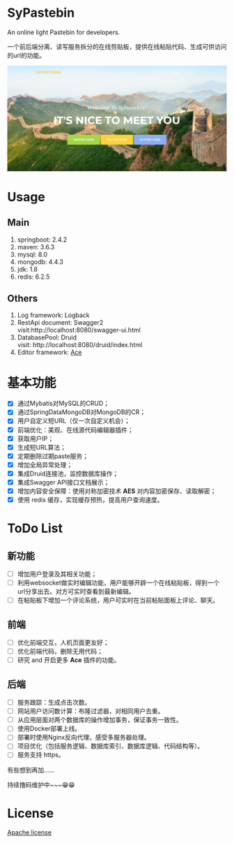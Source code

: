 # SyPastebin
An online light Pastebin for developers.

一个前后端分离、读写服务拆分的在线剪贴板，提供在线粘贴代码、生成可供访问的url的功能。

![The Great Wall of China](images/sypastebin.png)

# Usage

## Main

1. springboot: 2.4.2
2. maven: 3.6.3
3. mysql: 8.0
4. mongodb: 4.4.3
5. jdk: 1.8
6. redis: 6.2.5

## Others

1. Log framework: Logback
2. RestApi document: Swagger2  
visit:http://localhost:8080/swagger-ui.html
3. DatabasePool: Druid  
visit: http://localhost:8080/druid/index.html
4. Editor framework: [Ace](https://ace.c9.io/)

# 基本功能

- [x] 通过Mybatis对MySQL的CRUD；
- [x] 通过SpringDataMongoDB对MongoDB的CR；
- [x] 用户自定义短URL（仅一次自定义机会）；
- [x] 前端优化：美观、在线源代码编辑器插件；
- [x] 获取用户IP；
- [x] 生成短URL算法；
- [x] 定期删除过期paste服务；
- [x] 增加全局异常处理；
- [x] 集成Druid连接池，监控数据库操作；
- [x] 集成Swagger API接口文档展示；
- [x] 增加内容安全保障：使用对称加密技术 **AES** 对内容加密保存、读取解密；
- [x] 使用 redis 缓存，实现缓存预热，提高用户查询速度。

# ToDo List

## 新功能
- [ ] 增加用户登录及其相关功能；
- [ ] 利用websocket做实时编辑功能，用户能够开辟一个在线粘贴板，得到一个url分享出去。对方可实时查看到最新编辑。
- [ ] 在粘贴板下增加一个评论系统，用户可实时在当前粘贴面板上评论、聊天。

## 前端
- [ ] 优化前端交互，人机页面更友好；
- [ ] 优化前端代码，删除无用代码；
- [ ] 研究 and 开启更多 **Ace** 插件的功能。

## 后端
- [ ] 服务跟踪：生成点击次数。
- [ ] 网站用户访问数计算：布隆过滤器，对相同用户去重。
- [ ] 从应用层面对两个数据库的操作增加事务，保证事务一致性。
- [ ] 使用Docker部署上线。
- [ ] 部署时使用Nginx反向代理，感受多服务器处理。
- [ ] 项目优化（包括服务逻辑、数据库索引、数据库逻辑、代码结构等）。
- [ ] 服务支持 https。

有些想到再加……

持续撸码维护中~~~😁😁

# License
[Apache license](https://www.apache.org/licenses/LICENSE-2.0)
